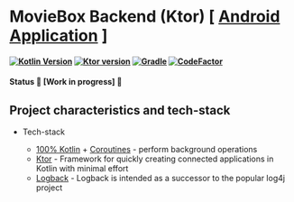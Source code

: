 # MovieBox Backend (Ktor) [ [Android Application](https://github.com/majorkik/moviebox_compose) ]

#### [![Kotlin Version](https://img.shields.io/badge/Kotlin-1.4.30-brightgreen)](https://kotlinlang.org) [![Ktor version](https://img.shields.io/badge/Ktor-1.5.2-red)](https://ktor.io) [![Gradle](https://img.shields.io/badge/Gradle-6.8.2-blue)](https://gradle.org) [![CodeFactor](https://www.codefactor.io/repository/github/majorkik/moviebox-backend/badge)](https://www.codefactor.io/repository/github/majorkik/moviebox-backend)



#### Status 🚧 [Work in progress] 🚧



## Project characteristics and tech-stack

-   Tech-stack

    -   [100% Kotlin](https://kotlinlang.org/) + [Coroutines](https://kotlinlang.org/docs/reference/coroutines-overview.html) - perform background operations
    -   [Ktor](https://github.com/ktorio/ktor) - Framework for quickly creating connected applications in Kotlin with minimal effort
    -   [Logback](https://ktor.io/docs/logging.html) - Logback is intended as a successor to the popular log4j project

